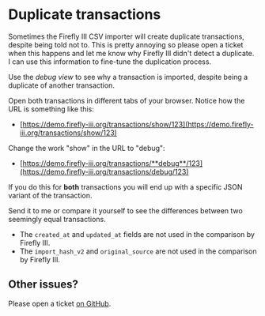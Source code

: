 # Duplicate transactions

Sometimes the Firefly III CSV importer will create duplicate transactions, despite being told not to. This is pretty annoying so please open a ticket when this happens and let me know why Firefly III didn't detect a duplicate. I can use this information to fine-tune the duplication process.

Use the *debug view* to see why a transaction is imported, despite being a duplicate of another transaction.

Open both transactions in different tabs of your browser. Notice how the URL is something like this:

* [https://demo.firefly-iii.org/transactions/show/123](https://demo.firefly-iii.org/transactions/show/123)

Change the work "show" in the URL to "debug":

* [https://demo.firefly-iii.org/transactions/**debug**/123](https://demo.firefly-iii.org/transactions/debug/123)

If you do this for **both** transactions you will end up with a specific JSON variant of the transaction.

Send it to me or compare it yourself to see the differences between two seemingly equal transactions.

- The `created_at` and `updated_at` fields are not used in the comparison by Firefly III.
- The `import_hash_v2` and `original_source` are not used in the comparison by Firefly III.

## Other issues?

Please open a ticket [on GitHub](https://github.com/firefly-iii/firefly-iii/).
